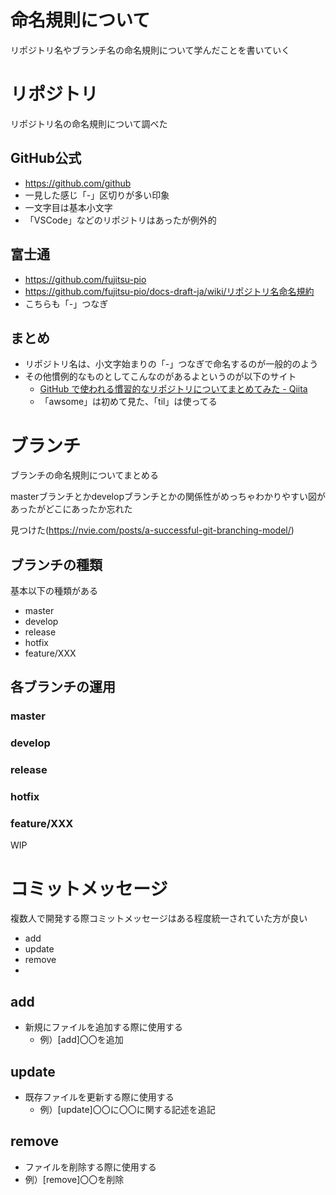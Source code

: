 # 命名規則について
リポジトリ名やブランチ名の命名規則について学んだことを書いていく

# リポジトリ
リポジトリ名の命名規則について調べた

## GitHub公式
- https://github.com/github
- 一見した感じ「-」区切りが多い印象
- 一文字目は基本小文字
- 「VSCode」などのリポジトリはあったが例外的

## 富士通
- https://github.com/fujitsu-pio
- https://github.com/fujitsu-pio/docs-draft-ja/wiki/リポジトリ名命名規約
- こちらも「-」つなぎ

## まとめ
- リポジトリ名は、小文字始まりの「-」つなぎで命名するのが一般的のよう
- その他慣例的なものとしてこんなのがあるよというのが以下のサイト
  - [GitHub で使われる慣習的なリポジトリについてまとめてみた - Qiita](https://qiita.com/sta/items/c69d73fb1bb781fe6b9c)
  - 「awsome」は初めて見た、「til」は使ってる

# ブランチ
ブランチの命名規則についてまとめる

masterブランチとかdevelopブランチとかの関係性がめっちゃわかりやすい図があったがどこにあったか忘れた

見つけた(https://nvie.com/posts/a-successful-git-branching-model/)

## ブランチの種類
基本以下の種類がある

- master
- develop
- release
- hotfix
- feature/XXX


## 各ブランチの運用
### master

### develop

### release

### hotfix

### feature/XXX

WIP



# コミットメッセージ
複数人で開発する際コミットメッセージはある程度統一されていた方が良い

- add
- update
- remove
- 

## add
- 新規にファイルを追加する際に使用する
  - 例）[add]〇〇を追加

## update
- 既存ファイルを更新する際に使用する
  - 例）[update]〇〇に〇〇に関する記述を追記

## remove
- ファイルを削除する際に使用する
- 例）[remove]〇〇を削除
